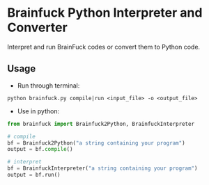 # Brainfuck Python Interpreter and Converter
Interpret and run BrainFuck codes or convert them to Python code.

## Usage

- Run through terminal:

```shell
python brainfuck.py compile|run <input_file> -o <output_file>
```

- Use in python:

```python
from brainfuck import Brainfuck2Python, BrainfuckInterpreter

# compile
bf = Brainfuck2Python("a string containing your program")
output = bf.compile()

# interpret
bf = BrainfuckInterpreter("a string containing your program")
output = bf.run()
```

